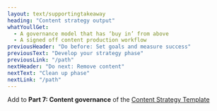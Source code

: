 ```yaml
---
layout: text/supportingtakeaway
heading: "Content strategy output"
whatYoullGet:
  - A governance model that has ‘buy in’ from above
  - A signed off content production workflow
previousHeader: "Do before: Set goals and measure success"
previousText: "Develop your strategy phase"
previousLink: "/path"
nextHeader: "Do next: Remove content"
nextText: "Clean up phase"
nextLink: "/path"
---
```


Add to **Part 7: Content governance** of the [Content Strategy Template](/path)
